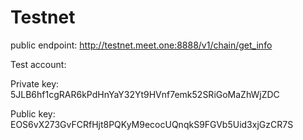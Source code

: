 # Testnet

public endpoint: http://testnet.meet.one:8888/v1/chain/get_info


Test account:

Private key: 5JLB6hf1cgRAR6kPdHnYaY32Yt9HVnf7emk52SRiGoMaZhWjZDC

Public key: EOS6vX273GvFCRfHjt8PQKyM9ecocUQnqkS9FGVb5Uid3xjGzCR7S
